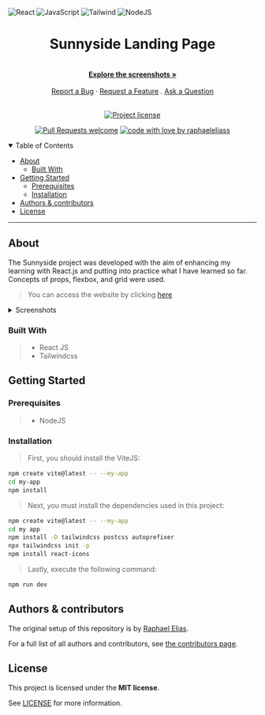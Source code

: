 ![React](https://img.shields.io/badge/React-20232A?style=for-the-badge&logo=react&logoColor=61DAFB)
![JavaScript](https://img.shields.io/badge/JavaScript-F7DF1E?style=for-the-badge&logo=javascript&logoColor=black)
![Tailwind](https://img.shields.io/badge/tailwindcss-%2338B2AC.svg?style=for-the-badge&logo=tailwind-css&logoColor=white)
![NodeJS](https://img.shields.io/badge/node.js-6DA55F?style=for-the-badge&logo=node.js&logoColor=white)

<div align="center">

# Sunnyside Landing Page

  <br />
  <a href="#about"><strong>Explore the screenshots »</strong></a>
  <br />
  <br />
  <a href="https://github.com/raphaeleliass/Sunnyside-React/issues/new?assignees=&labels=bug&template=01_BUG_REPORT.md&title=bug%3A+">Report a Bug</a>
  ·
  <a href="https://github.com/raphaeleliass/Sunnyside-React/issues/new?assignees=&labels=enhancement&template=02_FEATURE_REQUEST.md&title=feat%3A+">Request a Feature</a>
  .
  <a href="https://github.com/raphaeleliass/Sunnyside-React/issues/new?assignees=&labels=question&template=04_SUPPORT_QUESTION.md&title=support%3A+">Ask a Question</a>
</div>

<div align="center">
<br />

[![Project license](https://img.shields.io/github/license/raphaeleliass/Sunnyside-React.svg?style=flat-square)](LICENSE)

[![Pull Requests welcome](https://img.shields.io/badge/PRs-welcome-ff69b4.svg?style=flat-square)](https://github.com/raphaeleliass/Sunnyside-React/issues?q=is%3Aissue+is%3Aopen+label%3A%22help+wanted%22)
[![code with love by raphaeleliass](https://img.shields.io/badge/%3C%2F%3E%20with%20%E2%99%A5%20by-raphaeleliass-ff1414.svg?style=flat-square)](https://github.com/raphaeleliass)

</div>

<details open="open">
<summary>Table of Contents</summary>

- [About](#about)
  - [Built With](#built-with)
- [Getting Started](#getting-started)
  - [Prerequisites](#prerequisites)
  - [Installation](#installation)
- [Authors & contributors](#authors--contributors)
- [License](#license)

</details>

---

## About

The Sunnyside project was developed with the aim of enhancing my learning with React.js and putting into practice what I have learned so far. Concepts of props, flexbox, and grid were used.

> You can access the website by clicking [here](https://raphaelelias-sunnyside.vercel.app)

<details>
<summary>Screenshots</summary>

<br>

<div align='center'>

### Desktop

  <img src="docs/screenshots/desktop-preview.png" title="Home Page" width="100%">
  
  ### Mobile
  <img src="docs/screenshots/mobile-preview.png" title="Home Page" width="50%">
</div>

</details>

### Built With

> - React JS
>   <br/>
> - Tailwindcss

## Getting Started

### Prerequisites

> - NodeJS

### Installation

> First, you should install the ViteJS:

```bash
npm create vite@latest -- --my-app
cd my-app
npm install
```
> Next, you must install the dependencies used in this project:

```bash
npm create vite@latest -- --my-app
cd my app
npm install -D tailwindcss postcss autoprefixer
npx tailwindcss init -p
npm install react-icons
```

> Lastly, execute the following command:

```bash
npm run dev
```

## Authors & contributors

The original setup of this repository is by [Raphael Elias](https://github.com/raphaeleliass).

For a full list of all authors and contributors, see [the contributors page](https://github.com/raphaeleliass/Sunnyside-React/contributors).

## License

This project is licensed under the **MIT license**.

See [LICENSE](LICENSE) for more information.
